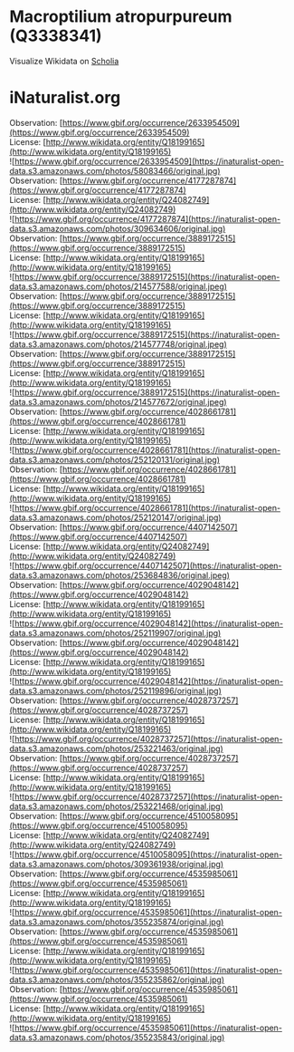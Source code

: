 
Macroptilium atropurpureum (Q3338341)
=====================================
  
Visualize Wikidata on [Scholia](https://scholia.toolforge.org/taxon/Q3338341)
# iNaturalist.org
  
Observation: [https://www.gbif.org/occurrence/2633954509](https://www.gbif.org/occurrence/2633954509)  
License: [http://www.wikidata.org/entity/Q18199165](http://www.wikidata.org/entity/Q18199165)  
![https://www.gbif.org/occurrence/2633954509](https://inaturalist-open-data.s3.amazonaws.com/photos/58083466/original.jpg)  
Observation: [https://www.gbif.org/occurrence/4177287874](https://www.gbif.org/occurrence/4177287874)  
License: [http://www.wikidata.org/entity/Q24082749](http://www.wikidata.org/entity/Q24082749)  
![https://www.gbif.org/occurrence/4177287874](https://inaturalist-open-data.s3.amazonaws.com/photos/309634606/original.jpg)  
Observation: [https://www.gbif.org/occurrence/3889172515](https://www.gbif.org/occurrence/3889172515)  
License: [http://www.wikidata.org/entity/Q18199165](http://www.wikidata.org/entity/Q18199165)  
![https://www.gbif.org/occurrence/3889172515](https://inaturalist-open-data.s3.amazonaws.com/photos/214577588/original.jpeg)  
Observation: [https://www.gbif.org/occurrence/3889172515](https://www.gbif.org/occurrence/3889172515)  
License: [http://www.wikidata.org/entity/Q18199165](http://www.wikidata.org/entity/Q18199165)  
![https://www.gbif.org/occurrence/3889172515](https://inaturalist-open-data.s3.amazonaws.com/photos/214577748/original.jpeg)  
Observation: [https://www.gbif.org/occurrence/3889172515](https://www.gbif.org/occurrence/3889172515)  
License: [http://www.wikidata.org/entity/Q18199165](http://www.wikidata.org/entity/Q18199165)  
![https://www.gbif.org/occurrence/3889172515](https://inaturalist-open-data.s3.amazonaws.com/photos/214577672/original.jpeg)  
Observation: [https://www.gbif.org/occurrence/4028661781](https://www.gbif.org/occurrence/4028661781)  
License: [http://www.wikidata.org/entity/Q18199165](http://www.wikidata.org/entity/Q18199165)  
![https://www.gbif.org/occurrence/4028661781](https://inaturalist-open-data.s3.amazonaws.com/photos/252120131/original.jpg)  
Observation: [https://www.gbif.org/occurrence/4028661781](https://www.gbif.org/occurrence/4028661781)  
License: [http://www.wikidata.org/entity/Q18199165](http://www.wikidata.org/entity/Q18199165)  
![https://www.gbif.org/occurrence/4028661781](https://inaturalist-open-data.s3.amazonaws.com/photos/252120147/original.jpg)  
Observation: [https://www.gbif.org/occurrence/4407142507](https://www.gbif.org/occurrence/4407142507)  
License: [http://www.wikidata.org/entity/Q24082749](http://www.wikidata.org/entity/Q24082749)  
![https://www.gbif.org/occurrence/4407142507](https://inaturalist-open-data.s3.amazonaws.com/photos/253684836/original.jpeg)  
Observation: [https://www.gbif.org/occurrence/4029048142](https://www.gbif.org/occurrence/4029048142)  
License: [http://www.wikidata.org/entity/Q18199165](http://www.wikidata.org/entity/Q18199165)  
![https://www.gbif.org/occurrence/4029048142](https://inaturalist-open-data.s3.amazonaws.com/photos/252119907/original.jpg)  
Observation: [https://www.gbif.org/occurrence/4029048142](https://www.gbif.org/occurrence/4029048142)  
License: [http://www.wikidata.org/entity/Q18199165](http://www.wikidata.org/entity/Q18199165)  
![https://www.gbif.org/occurrence/4029048142](https://inaturalist-open-data.s3.amazonaws.com/photos/252119896/original.jpg)  
Observation: [https://www.gbif.org/occurrence/4028737257](https://www.gbif.org/occurrence/4028737257)  
License: [http://www.wikidata.org/entity/Q18199165](http://www.wikidata.org/entity/Q18199165)  
![https://www.gbif.org/occurrence/4028737257](https://inaturalist-open-data.s3.amazonaws.com/photos/253221463/original.jpg)  
Observation: [https://www.gbif.org/occurrence/4028737257](https://www.gbif.org/occurrence/4028737257)  
License: [http://www.wikidata.org/entity/Q18199165](http://www.wikidata.org/entity/Q18199165)  
![https://www.gbif.org/occurrence/4028737257](https://inaturalist-open-data.s3.amazonaws.com/photos/253221468/original.jpg)  
Observation: [https://www.gbif.org/occurrence/4510058095](https://www.gbif.org/occurrence/4510058095)  
License: [http://www.wikidata.org/entity/Q24082749](http://www.wikidata.org/entity/Q24082749)  
![https://www.gbif.org/occurrence/4510058095](https://inaturalist-open-data.s3.amazonaws.com/photos/309361938/original.jpg)  
Observation: [https://www.gbif.org/occurrence/4535985061](https://www.gbif.org/occurrence/4535985061)  
License: [http://www.wikidata.org/entity/Q18199165](http://www.wikidata.org/entity/Q18199165)  
![https://www.gbif.org/occurrence/4535985061](https://inaturalist-open-data.s3.amazonaws.com/photos/355235874/original.jpg)  
Observation: [https://www.gbif.org/occurrence/4535985061](https://www.gbif.org/occurrence/4535985061)  
License: [http://www.wikidata.org/entity/Q18199165](http://www.wikidata.org/entity/Q18199165)  
![https://www.gbif.org/occurrence/4535985061](https://inaturalist-open-data.s3.amazonaws.com/photos/355235862/original.jpg)  
Observation: [https://www.gbif.org/occurrence/4535985061](https://www.gbif.org/occurrence/4535985061)  
License: [http://www.wikidata.org/entity/Q18199165](http://www.wikidata.org/entity/Q18199165)  
![https://www.gbif.org/occurrence/4535985061](https://inaturalist-open-data.s3.amazonaws.com/photos/355235843/original.jpg)